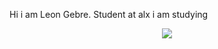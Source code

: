 Hi i am Leon Gebre. 
Student at alx
i am studying 
<p align=center>
  <a href="https://skillicons.dev">
    <img src="https://skillicons.dev/icons?i=javascript,python,c,bash,bootstrap,django,flask,mysql,sqlite,docker" />
  </a>
</p>
